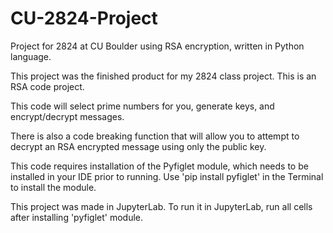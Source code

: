 # CU-2824-Project
Project for 2824 at CU Boulder using RSA encryption, written in Python language.

This project was the finished product for my 2824 class project. This is an RSA code project. 

This code will select prime numbers for you, generate keys, and encrypt/decrypt messages. 

There is also a code breaking function that will allow you to attempt to decrypt an RSA encrypted message using only the public key.

This code requires installation of the Pyfiglet module, which needs to be installed in your IDE prior to running.
Use 'pip install pyfiglet' in the Terminal to install the module.

This project was made in JupyterLab. To run it in JupyterLab, run all cells after installing 'pyfiglet' module.
